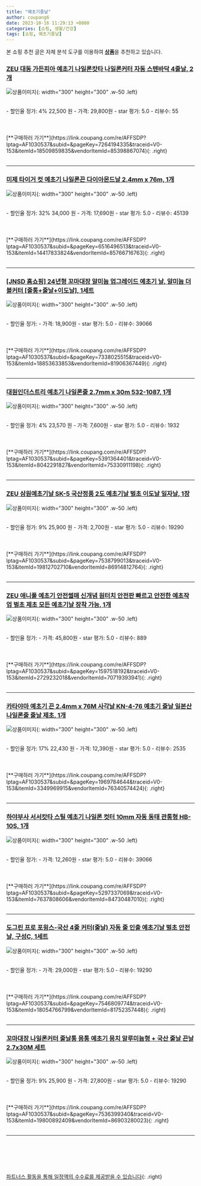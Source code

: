 ```yaml
---
title: "예초기줄날"
author: coupang6
date: 2023-10-16 11:29:13 +0800
categories: [쇼핑, 생활/건강]
tags: [쇼핑, 예초기줄날]
---
```


본 쇼핑 추천 글은 자체 분석 도구를 이용하여 [**상품**](https://link.coupang.com/a/bao1ui)을 추천하고 있습니다.

### [ZEU 대동 가든피아 예초기 나일론캇타 나일론커터 자동 스텐바닥 4줄날, 2개](https://link.coupang.com/re/AFFSDP?lptag=AF1030537&subid=&pageKey=7264194335&traceid=V0-153&itemId=18509859835&vendorItemId=85398867074)

![상품이미지](https://thumbnail6.coupangcdn.com/thumbnails/remote/230x230ex/image/vendor_inventory/8618/9407c603bf46430e9317ae7e1dfc9a675d6c6b9f6d3a2bb3d9e28e830dce.jpg){: width="300" height="300" .w-50 .left}


<br>
- 할인율 정가: 4%  22,500   원
- 가격: 29,800원
- star 평가: 5.0
- 리뷰수: 55
<br>
<br>
<br>
<br>
[**구매하러 가기**](https://link.coupang.com/re/AFFSDP?lptag=AF1030537&subid=&pageKey=7264194335&traceid=V0-153&itemId=18509859835&vendorItemId=85398867074){: .right}
<br>
<br>

---

### [미제 타이거 컷 예초기 나일론끈 다이아몬드날 2.4mm x 76m, 1개](https://link.coupang.com/re/AFFSDP?lptag=AF1030537&subid=&pageKey=6516496513&traceid=V0-153&itemId=14417833824&vendorItemId=85766716763)

![상품이미지](https://thumbnail7.coupangcdn.com/thumbnails/remote/230x230ex/image/rs_quotation_api/pkszf5po/3cc1ef7c994c4b148757b5263128dd5d.jpg){: width="300" height="300" .w-50 .left}


<br>
- 할인율 정가: 32%  34,000   원
- 가격: 17,690원
- star 평가: 5.0
- 리뷰수: 45139
<br>
<br>
<br>
<br>
[**구매하러 가기**](https://link.coupang.com/re/AFFSDP?lptag=AF1030537&subid=&pageKey=6516496513&traceid=V0-153&itemId=14417833824&vendorItemId=85766716763){: .right}
<br>
<br>

---

### [[JNSD 홈쇼핑] 24년형 꼬마대장 알미늄 업그레이드 예초기 날, 알미늄 더블커터 [줄통+줄날+이도날], 1세트](https://link.coupang.com/re/AFFSDP?lptag=AF1030537&subid=&pageKey=7338025515&traceid=V0-153&itemId=18853633853&vendorItemId=81906367449)

![상품이미지](https://thumbnail6.coupangcdn.com/thumbnails/remote/230x230ex/image/vendor_inventory/004f/0844ef4f938e901ff2fe26e073319d894dbbbda65e9987a027a3d3e1cb60.jpg){: width="300" height="300" .w-50 .left}


<br>
- 할인율 정가: 
- 가격: 18,900원
- star 평가: 5.0
- 리뷰수: 39066
<br>
<br>
<br>
<br>
[**구매하러 가기**](https://link.coupang.com/re/AFFSDP?lptag=AF1030537&subid=&pageKey=7338025515&traceid=V0-153&itemId=18853633853&vendorItemId=81906367449){: .right}
<br>
<br>

---

### [대원인더스트리 예초기 나일론줄 2.7mm x 30m 532-1087, 1개](https://link.coupang.com/re/AFFSDP?lptag=AF1030537&subid=&pageKey=5391364401&traceid=V0-153&itemId=8042291827&vendorItemId=75330911198)

![상품이미지](https://thumbnail6.coupangcdn.com/thumbnails/remote/230x230ex/image/retail/images/2021/04/22/10/5/fa178ca3-bce3-46a6-8a21-808a99cbba6d.jpg){: width="300" height="300" .w-50 .left}


<br>
- 할인율 정가: 4%  23,570   원
- 가격: 7,600원
- star 평가: 5.0
- 리뷰수: 1932
<br>
<br>
<br>
<br>
[**구매하러 가기**](https://link.coupang.com/re/AFFSDP?lptag=AF1030537&subid=&pageKey=5391364401&traceid=V0-153&itemId=8042291827&vendorItemId=75330911198){: .right}
<br>
<br>

---

### [ZEU 삼원예초기날 SK-5 국산정품 2도 예초기날 벌초 이도날 일자날, 1장](https://link.coupang.com/re/AFFSDP?lptag=AF1030537&subid=&pageKey=7538799013&traceid=V0-153&itemId=19812702710&vendorItemId=86914812764)

![상품이미지](https://thumbnail8.coupangcdn.com/thumbnails/remote/230x230ex/image/vendor_inventory/33db/862c270fd077ae39e4c121a3f11c03dd01b71a7b4d2f8fad8d02993dbfb4.jpg){: width="300" height="300" .w-50 .left}


<br>
- 할인율 정가: 9%  25,900   원
- 가격: 2,700원
- star 평가: 5.0
- 리뷰수: 19290
<br>
<br>
<br>
<br>
[**구매하러 가기**](https://link.coupang.com/re/AFFSDP?lptag=AF1030537&subid=&pageKey=7538799013&traceid=V0-153&itemId=19812702710&vendorItemId=86914812764){: .right}
<br>
<br>

---

### [ZEU 애니풀 예초기 안전썰매 신개념 원터치 안전판 빠르고 안전한 예초작업 벌초 제초 모든 예초기날 장착 가능, 1개](https://link.coupang.com/re/AFFSDP?lptag=AF1030537&subid=&pageKey=1597518192&traceid=V0-153&itemId=2729232018&vendorItemId=70719393941)

![상품이미지](https://thumbnail9.coupangcdn.com/thumbnails/remote/230x230ex/image/vendor_inventory/9f1e/38082d50ed963fdd2a774c7fca8abb4dd9483763986c2f932d7e7be0f00d.jpg){: width="300" height="300" .w-50 .left}


<br>
- 할인율 정가: 
- 가격: 45,800원
- star 평가: 5.0
- 리뷰수: 889
<br>
<br>
<br>
<br>
[**구매하러 가기**](https://link.coupang.com/re/AFFSDP?lptag=AF1030537&subid=&pageKey=1597518192&traceid=V0-153&itemId=2729232018&vendorItemId=70719393941){: .right}
<br>
<br>

---

### [카타야마 예초기 끈 2.4mm x 76M 사각날 KN-4-76 예초기 줄날 일본산 나일론줄 줄날 제초, 1개](https://link.coupang.com/re/AFFSDP?lptag=AF1030537&subid=&pageKey=1969784644&traceid=V0-153&itemId=3349969915&vendorItemId=76340574424)

![상품이미지](https://thumbnail6.coupangcdn.com/thumbnails/remote/230x230ex/image/vendor_inventory/5c75/0331db040570e91854911a8ceacc39192f324932f599d4b9f582a78ab5b7.png){: width="300" height="300" .w-50 .left}


<br>
- 할인율 정가: 17%  22,430   원
- 가격: 12,390원
- star 평가: 5.0
- 리뷰수: 2535
<br>
<br>
<br>
<br>
[**구매하러 가기**](https://link.coupang.com/re/AFFSDP?lptag=AF1030537&subid=&pageKey=1969784644&traceid=V0-153&itemId=3349969915&vendorItemId=76340574424){: .right}
<br>
<br>

---

### [하야부사 서서캇타 스틸 예초기 나일론 컷터 10mm 자동 동태 관통형 HB-10S, 1개](https://link.coupang.com/re/AFFSDP?lptag=AF1030537&subid=&pageKey=5297337069&traceid=V0-153&itemId=7637808606&vendorItemId=84730487010)

![상품이미지](https://thumbnail10.coupangcdn.com/thumbnails/remote/230x230ex/image/vendor_inventory/4d88/5f4005fb7729ecb31aa6c19ba2cd752293974d7608be4ba6d21817a9e49c.jpg){: width="300" height="300" .w-50 .left}


<br>
- 할인율 정가: 
- 가격: 12,260원
- star 평가: 5.0
- 리뷰수: 39066
<br>
<br>
<br>
<br>
[**구매하러 가기**](https://link.coupang.com/re/AFFSDP?lptag=AF1030537&subid=&pageKey=5297337069&traceid=V0-153&itemId=7637808606&vendorItemId=84730487010){: .right}
<br>
<br>

---

### [도그린 프로 포윙스-국산 4줄 커터(줄날) 자동 줄 인출 예초기날 벌초 안전날, 구성C, 1세트](https://link.coupang.com/re/AFFSDP?lptag=AF1030537&subid=&pageKey=7546809774&traceid=V0-153&itemId=18054766799&vendorItemId=81752357448)

![상품이미지](https://thumbnail7.coupangcdn.com/thumbnails/remote/230x230ex/image/vendor_inventory/9d5b/d69141b0a29e80c8e335b5dff4d89206c0fdcfc5b0dad30f71f73f7343fb.jpg){: width="300" height="300" .w-50 .left}


<br>
- 할인율 정가: 
- 가격: 29,000원
- star 평가: 5.0
- 리뷰수: 19290
<br>
<br>
<br>
<br>
[**구매하러 가기**](https://link.coupang.com/re/AFFSDP?lptag=AF1030537&subid=&pageKey=7546809774&traceid=V0-153&itemId=18054766799&vendorItemId=81752357448){: .right}
<br>
<br>

---

### [꼬마대장 나일론커터 줄날통 몸통 예초기 뭉치 알루미늄형 + 국산 줄날 끈날 2.7x30M 세트](https://link.coupang.com/re/AFFSDP?lptag=AF1030537&subid=&pageKey=7536399340&traceid=V0-153&itemId=19800892409&vendorItemId=86903280023)

![상품이미지](https://thumbnail9.coupangcdn.com/thumbnails/remote/230x230ex/image/vendor_inventory/e93b/ef56f8c8d42db4aad0865c765b701b883e52acef146bb4336debf38361f5.png){: width="300" height="300" .w-50 .left}


<br>
- 할인율 정가: 9%  25,900   원
- 가격: 27,800원
- star 평가: 5.0
- 리뷰수: 19290
<br>
<br>
<br>
<br>
[**구매하러 가기**](https://link.coupang.com/re/AFFSDP?lptag=AF1030537&subid=&pageKey=7536399340&traceid=V0-153&itemId=19800892409&vendorItemId=86903280023){: .right}
<br>
<br>

---
<br><br><br><br><br> [파트너스 활동을 통해 일정액의 수수료를 제공받을 수 있습니다](https://link.coupang.com/a/bao1ui){: .right}